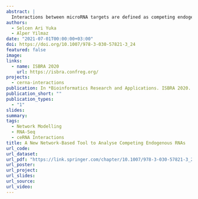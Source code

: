 ```yaml
---
abstract: |
  Interactions between microRNA targets are defined as competing endogenous RNAs. After discovery of the repressive activity of microRNAs with different mechanisms, various experimental or computational approaches have been developed to understand the relationships among their targets. We developed a package ceRNAnetsim that provides network-based computational method as considering the expressions and interaction factors of microRNAs and their targets. By using ceRNA targets that have similar expression value as trigger on a relatively small network with 4 microRNAs and 20 gene targets, the perturbation efficiency of these ceRNAs on the network has been shown to be significantly different. However, the change was observed in the time (or iteration) to gaining steady-state of nodes on the network. So, we have provided the package which defines a user-friendly method for understanding complex ceRNA relationships, simulating the fluctuating behaviors of ceRNAs, clarifying the mechanisms of regulation and defining potentially important ceRNA elements. The ceRNAnetsim package can be found in Bioconductor software packages.
authors:
  - Selcen Ari Yuka 
  - Alper Yilmaz
date: "2021-07-01T00:00:00+03:00"
doi: https://doi.org/10.1007/978-3-030-57821-3_24
featured: false
image:
links:
  - name: ISBRA 2020
    url: https://isbra.confreg.org/
projects:
  - cerna-interactions
publication: In *Bioinformatics Research and Applications. ISBRA 2020. Lecture Notes in Computer Science*
publication_short: ""
publication_types:
  - "1"
slides: 
summary: 
tags:
  - Network Modelling
  - RNA-Seq
  - ceRNA Interactions
title: A New Network-Based Tool to Analyse Competing Endogenous RNAs
url_code: 
url_dataset: 
url_pdf: "https://link.springer.com/chapter/10.1007/978-3-030-57821-3_24"
url_poster: 
url_project:
url_slides: 
url_source: 
url_video: 
---
```

